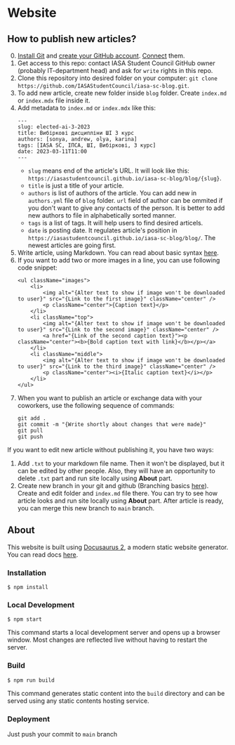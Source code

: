 # Website

## How to publish new articles?
 
0. [Install Git](https://git-scm.com/book/en/v2/Getting-Started-Installing-Git) and [create your GitHub account](https://github.com/signup). [Connect](https://docs.github.com/en/get-started/quickstart/set-up-git) them.
1. Get access to this repo: contact IASA Student Council GitHub owner (probably IT-department head) and ask for `write` rights in this repo.
2. Clone this repository into desired folder on your computer: `git clone https://github.com/IASAStudentCouncil/iasa-sc-blog.git`.
3. To add new article, create new folder inside `blog` folder. Create `index.md` or `index.mdx` file inside it.
4. Add metadata to `index.md` or `index.mdx` like this:
    ```
    ---
    slug: elected-ai-3-2023
    title: Вибіркові дисципліни ШІ 3 курс
    authors: [sonya, andrew, olya, karina]
    tags: [IASA SC, ІПСА, ШІ, Вибіркові, 3 курс]
    date: 2023-03-11T11:00
    ---
    ```
    - `slug` means end of the article's URL. It will look like this: `https://iasastudentcouncil.github.io/iasa-sc-blog/blog/{slug}`.
    - `title` is just a title of your article.
    - `authors` is list of authors of the article. You can add new in `authors.yml` file of `blog` folder. `url` field of author can be ommited if you don't want to give any contacts of the person. It is better to add new authors to file in alphabetically sorted manner.
    - `tags` is a list of tags. It will help users to find desired articels.
    - `date` is posting date. It regulates article's position in `https://iasastudentcouncil.github.io/iasa-sc-blog/blog/`. The newest articles are going first.
5. Write article, using Markdown. You can read about basic syntax [here](https://www.markdownguide.org/basic-syntax/).
6. If you want to add two or more images in a line, you can use following code snippet:
    ```
    <ul className="images">
        <li>
            <img alt="{Alter text to show if image won't be downloaded to user}" src="{Link to the first image}" className="center" />
            <p className="center">{Caption text}</p>
        </li>
        <li className="top">
            <img alt="{Alter text to show if image won't be downloaded to user}" src="{Link to the second image}" className="center" />
            <a href="{Link of the second caption text}"><p className="center"><b>{Bold caption text with link}</b></p></a>
        </li>
        <li className="middle">
            <img alt="{Alter text to show if image won't be downloaded to user}" src="{Link to the third image}" className="center" />
            <p className="center"><i>{Italic caption text}</i></p>
        </li>
    </ul>
    ```
7. When you want to publish an article or exchange data with your coworkers, use the following sequence of commands:
    ```
    git add .
    git commit -m "{Write shortly about changes that were made}"
    git pull
    git push
    ```

If you want to edit new article without publishing it, you have two ways:

1. Add `.txt` to your markdown file name. Then it won't be displayed, but it can be edited by other people. Also, they will have an opportunity to delete `.txt` part and run site locally using **About** part.
2. Create new branch in your git and github (Branching basics [here](https://git-scm.com/book/en/v2/Git-Branching-Basic-Branching-and-Merging)). Create and edit folder and `index.md` file there. You can try to see how article looks and run site locally using **About** part. After article is ready, you can merge this new branch to `main` branch.

## About

This website is built using [Docusaurus 2](https://docusaurus.io/), a modern static website generator. You can read docs [here](https://docusaurus.io/docs/blog).

### Installation

```
$ npm install
```

### Local Development

```
$ npm start
```

This command starts a local development server and opens up a browser window. Most changes are reflected live without having to restart the server.

### Build

```
$ npm run build
```

This command generates static content into the `build` directory and can be served using any static contents hosting service.

### Deployment

Just push your commit to `main` branch
